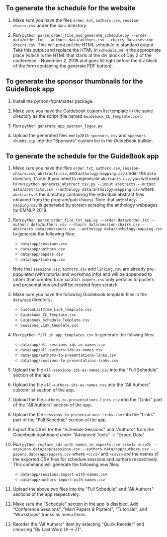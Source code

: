 ## To generate the schedule for the website

1. Make sure you have the files `order.txt`, `authors.csv`, `session-chairs.csv` under the `data` directory.

2. Run `python parse_order_file_and_generate_schedule.py --order data/order.txt --authors data/authors.csv --chairs data/session-chairs.csv`. This will print out the HTML schedule to standard output. Take this output and replace the HTML in `schedule.md` in the appropriate place (which is the HTML that starts at the div block of Day 2 of the conference - November 2, 2018 and goes till right before the div block of the form containing the generate PDF button).

## To generate the sponsor thumbnails for the GuideBook app

1. Install the python-frontmatter package. 

2. Make sure you have the Guidebook custom list template in the same directory as the script (file named `Guidebook_CL_Template.csv`).

3. Run `python generate_app_sponsor_logos.py`.

4. Upload the generated files `emnlp2018-sponsors.csv` and `sponsors-thumbs.zip` into the "Sponsors" custom list in the GuideBook builder.

## To generate the schedule for the GuideBook app

1. Make sure you have the files `order.txt`, `authors.csv`, `session-chairs.csv`, `abstracts.csv`, and `anthology-mapping.csv` under the `data` directory. (Note: If you need to regenerate `abstracts.csv`, you will need to run `python generate_abstract_csv.py --input abstracts --output data/abstracts.csv --anthology data/anthology-mapping.csv` where `abstracts` is the directory containing the individual abstract files obtained from the program/pub chairs). Note that `anthology-mapping.csv` is generated by screen-scraping the anthology webpages for EMNLP 2018.

2. Run `python parse_order_file_for_app.py --order data/order.txt --authors data/authors.csv --chairs data/session-chairs.csv --abstracts data/abstracts.csv --anthology data/anthology-mapping.csv` to generate the following files: 
    - `data/app/sessions.csv`
    - `data/app/authors.csv`
    - `data/app/papers.csv`
    - `data/app/linking.csv`

    Note that `sessions.csv`, `authors.csv` and `linking.csv` are already pre-populated (with tutorial and workshop info) and will be appended to rather than created from scratch. `papers.csv` only pertains to posters and presentations and will be created from scratch.

3. Make sure you have the following Guidebook template files in the `data/app` directory:

    - `CustomListItem_Link_template.csv`
    - `Guidebook_CL_Template.csv`
    - `Guidebook_Schedule_Template.csv`
    - `Sessions_Link_template.csv`

4. Run `python fill_in_app_templates.csv` to generate the follwing files:
    - `data/app/all-sessions-ids-as-names.csv`
    - `data/app/all-authors-ids-as-names.csv`
    - `data/app/authors-to-presentations-links.csv`
    - `data/app/sessions-to-presentations-links.csv`

5. Upload the file `all-sessions-ids-as-names.csv` into the "Full Schedule" section of the app.

6. Upload the file `all-authors-ids-as-names.csv` into the "All Authors" custom list section of the app.

7. Upload the file `authors-to-presentations-links.csv` into the "Links" part of the "All Authors" section of the app.

8. Upload the file `sessions-to-presentations-links.csv` into the "Links" part of the "Full Schedule" section of the app.

9. Export the CSVs for the "Schedule Sessions" and "Authors" from the Guidebook dashboard under "Advanced Tools" -> "Export Data".

10. Run `python replace_ids_with_names_in_exports.csv <csv1> <csv2> --sessions data/app/sessions.csv --authors data/app/authors.csv --papers data/app/papers.csv` where `<csv1>` and `<csv2>` are the names of the exported CSV files for schedule sessions and authors respectively. This command will generate the following new files:

    - `data/app/sessions-import-with-names.csv`
    - `data/app/authors-import-with-names.csv`

11. Upload the above two files into the "Full Schedule" and "All Authors" sections of the app respectively.

12. Make sure the "Schedule" section in the app is disabled. Add "Conference Sessions", "Main Papers & Posters", "Tutorials", and "Workshops" tracks as menu items. 

13. Reorder the "All Authors" item by selecting "Quick Reorder" and choosing "By Last Word (A -> Z)".
